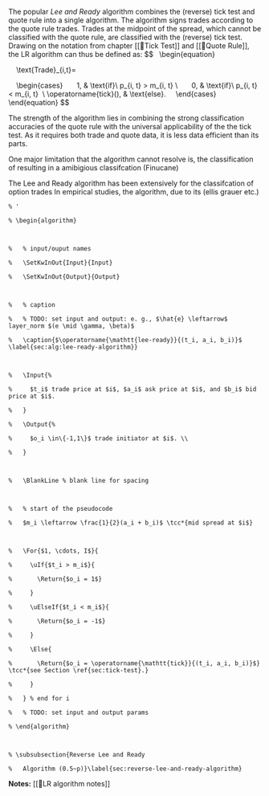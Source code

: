 The popular *Lee and Ready* algorithm combines the (reverse) tick test and quote rule into a single algorithm. The algorithm signs trades according to the quote rule trades. Trades at the midpoint of the spread, which cannot be classified with the quote rule, are classified with the (reverse) tick test. Drawing on the notation from chapter [[🔢Tick Test]] and [[🔢Quote Rule]], the LR algorithm can thus be defined as:
$$
  \begin{equation}

    \text{Trade}_{i,t}=

    \begin{cases}
      1, & \text{if}\ p_{i, t} > m_{i, t} \\
      0, & \text{if}\ p_{i, t} < m_{i, t}  \\
	  \operatorname{tick}(), & \text{else}.
    \end{cases}
  \end{equation}
$$

The strength of the algorithm lies in combining the strong classification accuracies of the quote rule with the universal applicability of the the tick test. As it requires both trade and quote data, it is less data efficient than its parts.  

One major limitation that the algorithm cannot resolve is, the classification of  resulting in a amibigious classifcation (Finucane)

The Lee and Ready algorithm has been extensively for the classifcation of option trades 
In empirical studies, the algorithm, due to its (ellis grauer etc.)






```
% '

% \begin{algorithm}

  

%   % input/ouput names

%   \SetKwInOut{Input}{Input}

%   \SetKwInOut{Output}{Output}

  

%   % caption

%   % TODO: set input and output: e. g., $\hat{e} \leftarrow$ layer_norm $(e \mid \gamma, \beta)$

%   \caption{$\operatorname{\mathtt{lee-ready}}{(t_i, a_i, b_i)}$ \label{sec:alg:lee-ready-algorithm}}

  

%   \Input{%

%     $t_i$ trade price at $i$, $a_i$ ask price at $i$, and $b_i$ bid price at $i$.

%   }

%   \Output{%

%     $o_i \in\{-1,1\}$ trade initiator at $i$. \\

%   }

  

%   \BlankLine % blank line for spacing

  

%   % start of the pseudocode

%   $m_i \leftarrow \frac{1}{2}(a_i + b_i)$ \tcc*{mid spread at $i$}

  

%   \For{$1, \cdots, I$}{

%     \uIf{$t_i > m_i$}{

%       \Return{$o_i = 1$}

%     }

%     \uElseIf{$t_i < m_i$}{

%       \Return{$o_i = -1$}

%     }

%     \Else{

%       \Return{$o_i = \operatorname{\mathtt{tick}}{(t_i, a_i, b_i)}$} \tcc*{see Section \ref{sec:tick-test}.}

%     }

%   } % end for i

%   % TODO: set input and output params

% \end{algorithm}

  

% \subsubsection{Reverse Lee and Ready

%   Algorithm (0.5~p)}\label{sec:reverse-lee-and-ready-algorithm}
```


**Notes:**
[[🔢LR algorithm notes]]
